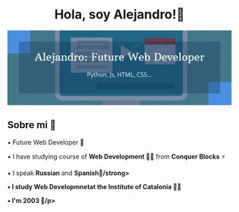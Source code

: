 <div aling='center'>
  <h1 align='center'>Hola, soy Alejandro!👋</h1>
</div>
<img src="https://github.com/al3-rom/al3-rom/blob/main/alejandro-build_64782063.png">


<h2 align='left'> Sobre mi 💬</h2>
<p>▪️ Future Web Developer 🤔</p>
<p>▪️ I have studying course of <strong>Web Development 👨‍💻</strong> from <strong>Conquer Blocks</strong> ⚡</p>
<p>▪️ I speak <strong>Russian</strong> and <strong>Spanish👀/strong></p>
<p>▪️ I study <strong>Web Developmnet</strong>at the Institute of Catalonia 👨‍🎓</p>
<p>▪️ I'm 2003 🦂/p>

<!--
**al3-rom/al3-rom** is a ✨ _special_ ✨ repository because its `README.md` (this file) appears on your GitHub profile.

Here are some ideas to get you started:

- 🔭 I’m currently working on ...
- 🌱 I’m currently learning ...
- 👯 I’m looking to collaborate on ...
- 🤔 I’m looking for help with ...
- 💬 Ask me about ...
- 📫 How to reach me: ...
- 😄 Pronouns: ...
- ⚡ Fun fact: ...
-->
